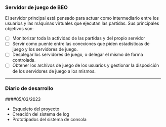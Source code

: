 ### Servidor de juego de BEO
El servidor principal está pensado para actuar como intermediario entre los usuarios y las máquinas virtuales que ejecutan las partidas. Sus principales objetivos son:
- [ ] Monitorizar toda la actividad de las partidas y del propio servidor
- [ ] Servir como puente entre las conexiones que piden estadísticas de juego y los servidores de juego.
- [ ] Desplegar los servidores de juego, o delegar el mismo de forma controlada.
- [ ] Obtener los archivos de juego de los usuarios y gestionar la disposición de los servidores de juego a los mismos.

------------


### Diario de desarrollo
####05/03/2023
- Esqueleto del proyecto
- Creación del sistema de log
- Prototipados del sistema de consola